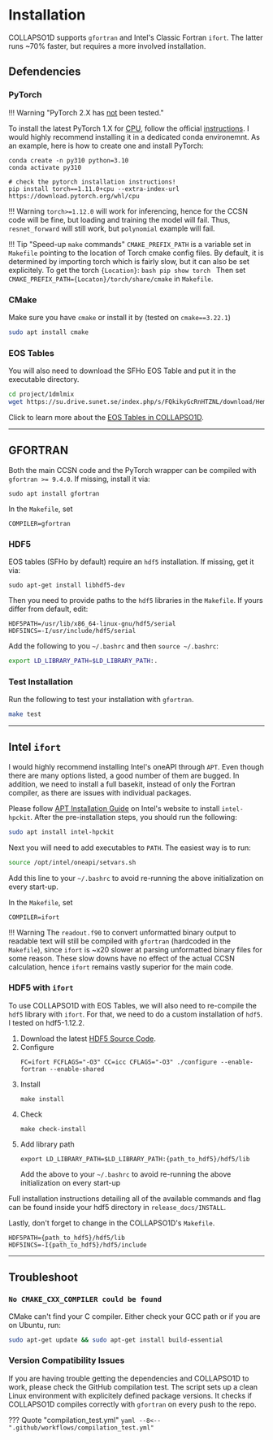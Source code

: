 # Installation

COLLAPSO1D supports `gfortran` and Intel's Classic Fortran `ifort`. The latter runs ~70% faster, but requires a more involved installation.

## Defendencies

### PyTorch
!!! Warning "PyTorch 2.X has <ins>not</ins> been tested."
    
To install the latest PyTorch 1.X for <ins>CPU</ins>, follow the official [instructions](https://pytorch.org/get-started/locally/). I would highly recommend installing it in a dedicated conda environemnt. As an example, here is how to create one and install PyTorch:
```
conda create -n py310 python=3.10
conda activate py310

# check the pytorch installation instructions!
pip install torch==1.11.0+cpu --extra-index-url https://download.pytorch.org/whl/cpu
```
!!! Warning
    `torch>=1.12.0` will work for inferencing, hence for the CCSN code will be fine, but loading and training the model will fail. Thus, `resnet_forward` will still work, but `polynomial` example will fail.

!!! Tip "Speed-up `make` commands"
    `CMAKE_PREFIX_PATH` is a variable set in `Makefile` pointing to the location of Torch cmake config files. By default, it is determined by importing torch which is fairly slow, but it can also be set explicitely. To get the torch `{Location}`:
    ```bash
    pip show torch
    ```
    Then set `CMAKE_PREFIX_PATH={Locaton}/torch/share/cmake` in `Makefile`.

### CMake
Make sure you have `cmake` or install it by (tested on `cmake==3.22.1`)
```bash
sudo apt install cmake
```

### EOS Tables

You will also need to download the SFHo EOS Table and put it in the executable directory.
```bash
cd project/1dmlmix
wget https://su.drive.sunet.se/index.php/s/FQkikyGcRnHTZNL/download/Hempel_SFHoEOS_rho222_temp180_ye60_version_1.3_20190605.h5
```
Click to learn more about the [EOS Tables in COLLAPSO1D](eosdriver.md).

---

## GFORTRAN
Both the main CCSN code and the PyTorch wrapper can be compiled with `gfortran >= 9.4.0`. If missing, install it via:
```
sudo apt install gfortran
```

In the `Makefile`, set
```
COMPILER=gfortran
```

### HDF5
EOS tables (SFHo by default) require an `hdf5` installation. If missing, get it via:
```
sudo apt-get install libhdf5-dev
```
Then you need to provide paths to the `hdf5` libraries in the `Makefile`. If yours differ from default, edit:
```
HDF5PATH=/usr/lib/x86_64-linux-gnu/hdf5/serial
HDF5INCS=-I/usr/include/hdf5/serial
```
Add the following to you `~/.bashrc` and then `source ~/.bashrc`:
```bash
export LD_LIBRARY_PATH=$LD_LIBRARY_PATH:.
```

### Test Installation
Run the following to test your installation with `gfortran`.
```bash
make test
```

---

## Intel `ifort`

I would highly recommend installing Intel's oneAPI through `APT`. Even though there are many options listed, a good number of them are bugged. In addition, we need to install a full basekit, instead of only the Fortran compiler, as there are issues with individual packages.

Please follow [APT Installation Guide](https://www.intel.com/content/www/us/en/develop/documentation/installation-guide-for-intel-oneapi-toolkits-linux/top/installation/install-using-package-managers/apt.html) on Intel's website to install `intel-hpckit`. After the pre-installation steps, you should run the following:
```bash
sudo apt install intel-hpckit
```
Next you will need to add executables to `PATH`. The easiest way is to run:
```bash
source /opt/intel/oneapi/setvars.sh
```
Add this line to your `~/.bashrc` to avoid re-running the above initialization on every start-up.

In the `Makefile`, set
```
COMPILER=ifort
```

!!! Warning
    The `readout.f90` to convert unformatted binary output to readable text will still be compiled with `gfortran` (hardcoded in the `Makefile`), since `ifort` is ~x20 slower at parsing unformatted binary files for some reason. These slow downs have no effect of the actual CCSN calculation, hence `ifort` remains vastly superior for the main code.

### HDF5 with `ifort`

To use COLLAPSO1D with EOS Tables, we will also need to re-compile the `hdf5` library with `ifort`. For that, we need to do a custom installation of `hdf5`. I tested on hdf5-1.12.2.

1. Download the latest [HDF5 Source Code](https://www.hdfgroup.org/downloads/hdf5/source-code/).
2. Configure
   ```
   FC=ifort FCFLAGS="-O3" CC=icc CFLAGS="-O3" ./configure --enable-fortran --enable-shared
   ```
3. Install
    ```
    make install
    ```
4. Check 
   ```
   make check-install
   ```
5. Add library path
   ```
   export LD_LIBRARY_PATH=$LD_LIBRARY_PATH:{path_to_hdf5}/hdf5/lib
   ```
    Add the above to your `~/.bashrc` to avoid re-running the above initialization on every start-up

Full installation instructions detailing all of the available commands and flag can be found inside your hdf5 directory in `release_docs/INSTALL`.

Lastly, don't forget to change in the COLLAPSO1D's `Makefile`.
```
HDF5PATH={path_to_hdf5}/hdf5/lib
HDF5INCS=-I{path_to_hdf5}/hdf5/include
```

---

## Troubleshoot
### `No CMAKE_CXX_COMPILER could be found`

CMake can't find your C compiler. Either check your GCC path or if you are on Ubuntu, run:
```bash
sudo apt-get update && sudo apt-get install build-essential
```

### Version Compatibility Issues

If you are having trouble getting the dependencies and COLLAPSO1D to work, please check the GitHub compilation test. The script sets up a clean Linux environment with explicitely defined package versions. It checks if COLLAPSO1D compiles correctly with `gfortran` on every push to the repo.

??? Quote "compilation_test.yml"
    ```yaml
    --8<-- ".github/workflows/compilation_test.yml"
    ```